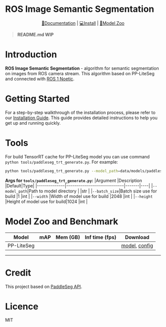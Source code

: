 # ROS Image Semantic Segmentation

<div align="center">
	<a href="">📘Documentation</a> | <a href="">💻Install</a> | <a href="">🐼Model Zoo</a>
</div>

> **README.md WIP**

# Introduction
**ROS Image Semantic Segmentation** - algorithm for semantic segmentation on images from ROS camera stream. This algorithm based on PP-LiteSeg and connected with [ROS 1 Noetic](https://www.ros.org).

# Getting Started

For a step-by-step walkthrough of the installation process, please refer to our [Installation Guide](https://github.com/BleynChannel/2d_segmentation/blob/main/INSTALL.md). This guide provides detailed instructions to help you get up and running quickly.

# Tools

For build TensorRT cache for PP-LiteSeg model you can use command `python tools/paddleseg_trt_generate.py`. For example:
```bash
python tools/paddleseg_trt_generate.py --model_path=data/models/paddleseg --batch_size=1 --width=2048 --height=1024
```

**Args for `tools/paddleseg_trt_generate.py`:**
|Argument      |Description                  |Default|Type|
|--------------|-----------------------------|-------|----|
|`--model_path`|Path to model directory      |       |str |
|`--batch_size`|Batch size use for build     |1      |int |
|`--width`     |Width of model use for build |2048   |int |
|`--height`    |Height of model use for build|1024   |int |

# Model Zoo and Benchmark

|Model        |mAP    |Mem (GB)|Inf time (fps)|Download     |
|-------------|-------|--------|--------------|-------------|
|PP-LiteSeg   |       |        |              |[model](), [config]()|

------------------------

# Credit
This project based on [PaddleSeg API](https://github.com/PaddlePaddle/PaddleSeg).

# Licence
MIT